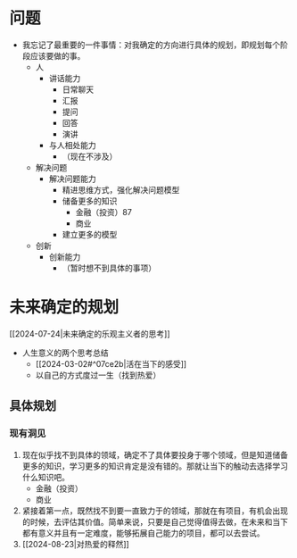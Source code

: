 # 问题

 - 我忘记了最重要的一件事情：对我确定的方向进行具体的规划，即规划每个阶段应该要做的事。
	- 人
		-  讲话能力
			- 日常聊天
			- 汇报
			- 提问
			- 回答
			- 演讲
		- 与人相处能力
			- （现在不涉及）
	- 解决问题
		- 解决问题能力
			- 精进思维方式，强化解决问题模型
			- 储备更多的知识
				- 金融（投资）87
				- 商业
			- 建立更多的模型
	- 创新 
		- 创新能力
			- （暂时想不到具体的事项）

# 未来确定的规划

[[2024-07-24|未来确定的乐观主义者的思考]] 
- 人生意义的两个思考总结
	- [[2024-03-02#^07ce2b|活在当下的感受]] 
	-  以自己的方式度过一生（找到热爱）

## 具体规划

### 现有洞见

1. 现在似乎找不到具体的领域，确定不了具体要投身于哪个领域，但是知道储备更多的知识，学习更多的知识肯定是没有错的。那就让当下的触动去选择学习什么知识吧。
	- 金融（投资）
	- 商业
2. 紧接着第一点，既然找不到要一直致力于的领域，那就在有项目，有机会出现的时候，去评估其价值。简单来说，只要是自己觉得值得去做，在未来和当下都有意义并且有一定难度，能够拓展自己能力的项目，都可以去尝试。
3. [[2024-08-23|对热爱的释然]]

